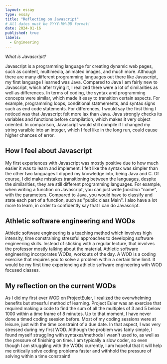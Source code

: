 ```yaml
---
layout: essay
type: essay
title: "Reflecting on Javascript"
# All dates must be YYYY-MM-DD format!
date: 2024-01-16
published: true
labels:
  - Engineering
---
```


*What is Javascript?*

  Javascript is a programming language for creating dynamic web pages, such as content, multimedia, animated images, and much more. Although there are many different programming languages out there like Javascript, my first language I learned was Java. Compared to Java I am fairly new to Javascript, which after trying it, I realized there were a lot of similarities as well as differences. In terms of coding, the syntax and programming concepts were similar, which made it easy to transition certain aspects. For example, programming loops, conditional statmements, and syntax signs such as end code statements.
For differences, I would say the first thing I noticed was that Javascript felt more lax than Java. Java strongly checks its variables and functions before compilation, which makes it very object oriented. In comparison, Javascript would still compile if I changed my string varaible into an integer, which I feel like in the long run, could cause higher chances of error.

## How I feel about Javascript

  My first experiences with Javascript was mostly positive due to how much easier it was to learn and implement. I felt like the syntax was simpler than the other two languages I dipped my knowledge into, being Java and C. Of course, I did make mistakes transitioning between the languages, despite the similarities, they are still different programming languages. For example, when writing a function on Javascript, you can just write *function* "name", with the parameters. Compared to Java, you would have to classify and state each part of a function, such as "public class Main". I also have a lot more to learn, in order to confidently say that I can do Javascript.

## Athletic software engineering and WODs

  Athletic software engineering is a teaching method which involves high intensity, time constraining stressful approaches to developing software engineering skills. Instead of sticking with a regular lecture, that involves the professor mostly talking about the material. Athletic software engineering incorporates WODs, workouts of the day. A WOD is a coding exercise that requires you to solve a problem within a certain time limit. It would be my first time experiencing athletic software engineering with WOD focused classes.

## My reflection on the current WODs

  As I did my first ever WOD on ProjectEuler, I realized the overwhelming benefits but stressful method of learning. Project Euler was an exercise that required making a code to find the sum of all the multiples of 3 and 5 below 1000 within a time frame of 8 minutes. Up to that moment, I have never done a timed coding seesion before. Most of my coding sessions were at leisure, just with the time constraint of a due date. In that aspect, I was very stressed during my first WOD. Although the problem was fairly simple, I found myself struggling with syntaxes/methods I wasn't used to, as well as the pressure of finishing on time. I am typically a slow coder, so even though I am struggling with the WODs currently, I am hopeful that it will help me critically solve coding problems faster and withhold the pressure of solving within a time constraint!
